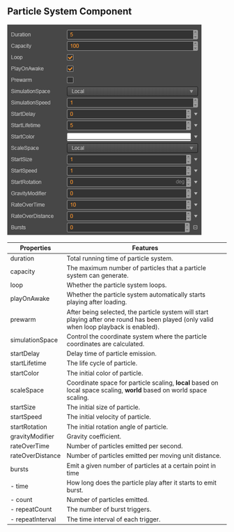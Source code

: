 ## Particle System Component
![](particle-system/main.png)

Properties | Features
--|--
duration|Total running time of particle system.
capacity|The maximum number of particles that a particle system can generate.
loop|Whether the particle system loops.
playOnAwake|Whether the particle system automatically starts playing after loading.
prewarm|After being selected, the particle system will start playing after one round has been played (only valid when loop playback is enabled).
simulationSpace|Control the coordinate system where the particle coordinates are calculated.
startDelay|Delay time of particle emission.
startLifetime|The life cycle of particle.
startColor|The initial color of particle.
scaleSpace|Coordinate space for particle scaling, **local** based on local space scaling, **world** based on world space scaling.
startSize|The initial size of particle.
startSpeed|The initial velocity of particle.
startRotation|The initial rotation angle of particle.
gravityModifier|Gravity coefficient.
rateOverTime|Number of particles emitted per second.
rateOverDistance|Number of particles emitted per moving unit distance.
bursts|Emit a given number of particles at a certain point in time
- time|How long does the particle play after it starts to emit burst.
- count|Number of particles emitted.
- repeatCount|The number of burst triggers.
- repeatInterval|The time interval of each trigger.